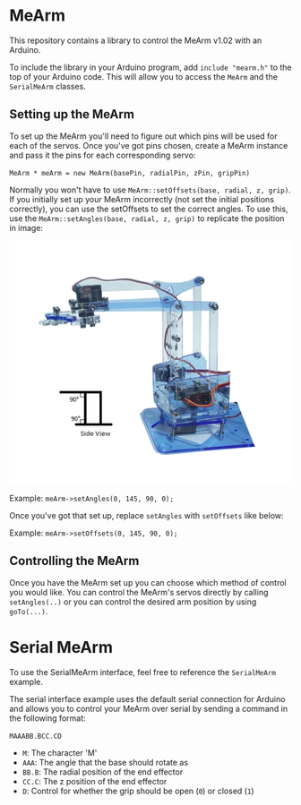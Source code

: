 # MeArm
This repository contains a library to control the MeArm v1.02 with an Arduino. 

To include the library in your Arduino program, add `include "mearm.h"` to the top of your Arduino code. This will allow you to access the `MeArm` and the `SerialMeArm` classes.

## Setting up the MeArm
To set up the MeArm you'll need to figure out which pins will be used for each of the servos. Once you've got pins chosen, create a MeArm instance and pass it the pins for each corresponding servo:

`MeArm * meArm = new MeArm(basePin, radialPin, zPin, gripPin)`

Normally you won't have to use `MeArm::setOffsets(base, radial, z, grip)`. If you initially set up your MeArm incorrectly (not set the initial positions correctly), you can use the setOffsets to set the correct angles. To use this, use the `MeArm::setAngles(base, radial, z, grip)` to replicate the position in image: 

![MeArm Setup](/img/setup.png)

Example: `meArm->setAngles(0, 145, 90, 0);`

Once you've got that set up, replace `setAngles` with `setOffsets` like below:

Example: `meArm->setOffsets(0, 145, 90, 0);`
## Controlling the MeArm
Once you have the MeArm set up you can choose which method of control you would like. You can control the MeArm's servos directly by calling `setAngles(..)` or you can control the desired arm position by using `goTo(...)`.

# Serial MeArm
To use the SerialMeArm interface, feel free to reference the `SerialMeArm` example.

The serial interface example uses the default serial connection for Arduino and allows you to control your MeArm over serial by sending a command in the following format:

`MAAABB.BCC.CD`
- `M`: The character 'M'
- `AAA`: The angle that the base should rotate as
- `BB.B`: The radial position of the end effector
- `CC.C`: The z position of the end effector
- `D`: Control for whether the grip should be open (`0`) or closed (`1`)
